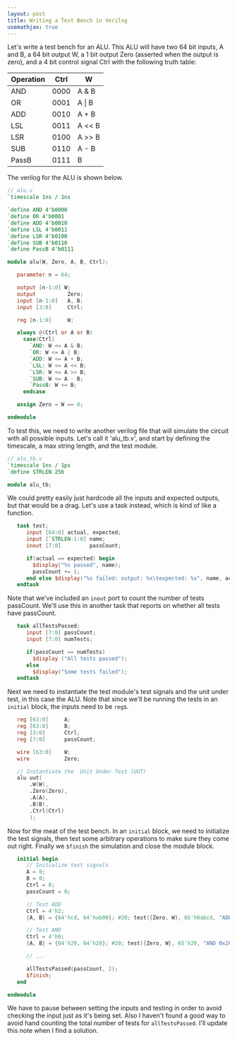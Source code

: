 ```yaml
---
layout: post
title: Writing a Test Bench in Verilog
usemathjax: true
---
```


Let's write a test bench for an ALU. This ALU will have two 64 bit inputs, A and B, a 64 bit output W, a 1 bit output Zero (asserted when the output is zero), and a 4 bit control signal Ctrl with the following truth table:

| Operation | Ctrl | W |
| --- | --- | --- |
| AND | 0000 | A & B |
| OR | 0001 | A \| B |
| ADD | 0010 | A + B |
| LSL | 0011 | A << B |
| LSR | 0100 | A >> B |
| SUB | 0110 | A - B |
| PassB | 0111 | B |

The verilog for the ALU is shown below.

```verilog
// alu.v
`timescale 1ns / 1ns

`define AND 4'b0000
`define OR 4'b0001
`define ADD 4'b0010
`define LSL 4'b0011
`define LSR 4'b0100
`define SUB 4'b0110
`define PassB 4'b0111

module alu(W, Zero, A, B, Ctrl);

   parameter n = 64;

   output [n-1:0] W;
   output          Zero;
   input [n-1:0]   A, B;
   input [3:0]     Ctrl;

   reg [n-1:0]     W;

   always @(Ctrl or A or B)
     case(Ctrl)
       `AND: W <= A & B;
       `OR: W <= A | B;
       `ADD: W <= A + B;
       `LSL: W <= A << B;
       `LSR: W <= A >> B;
       `SUB: W <= A - B;
       `PassB: W <= B;
     endcase

   assign Zero = W == 0;

endmodule
```

To test this, we need to write another verilog file that will simulate the circuit with all possible inputs. Let's call it 'alu_tb.v', and start by defining the timescale, a max string length, and the test module.

```verilog
// alu_tb.v
`timescale 1ns / 1ps
`define STRLEN 256

module alu_tb;
```

We could pretty easily just hardcode all the inputs and expected outputs, but that would be a drag. Let's use a task instead, which is kind of like a function.

```verilog
   task test;
      input [64:0] actual, expected;
      input [`STRLEN-1:0] name;
      inout [7:0]         passCount;

      if(actual == expected) begin
        $display("%s passed", name);
        passCount += 1;
      end else $display("%s failed: output: %x\texpected: %x", name, actual, expected);
   endtask
```

Note that we've included an `inout` port to count the number of tests passCount. We'll use this in another task that reports on whether all tests have passCount.

```verilog
   task allTestsPassed;
      input [7:0] passCount;
      input [7:0] numTests;

      if(passCount == numTests)
        $display ("All tests passed");
      else
        $display("Some tests failed");
   endtask
```

Next we need to instantiate the test module's test signals and the unit under test, in this case the ALU. Note that since we'll be running the tests in an `initial` block, the inputs need to be `reg`s.

```verilog
   reg [63:0]     A;
   reg [63:0]     B;
   reg [3:0]      Ctrl;
   reg [7:0]      passCount;

   wire [63:0]    W;
   wire           Zero;

   // Instantiate the  Unit Under Test (UUT)
   alu uut(
	   .W(W),
	   .Zero(Zero),
	   .A(A),
	   .B(B),
	   .Ctrl(Ctrl)
	   );
```

Now for the meat of the test bench. In an `initial` block, we need to initialize the test signals, then test some arbitrary operations to make sure they come out right. Finally we `$finish` the simulation and close the module block.

```verilog
   initial begin
      // Initialize test signals
      A = 0;
      B = 0;
      Ctrl = 0;
      passCount = 0;

      // Test ADD
      Ctrl = 4'h2;
      {A, B} = {64'hcd, 64'hab00}; #20; test({Zero, W}, 65'h0abcd, "ADD 0xcd, 0xab", passCount);

      // Test AND
      Ctrl = 4'h0;
      {A, B} = {64'h20, 64'h20}; #20; test({Zero, W}, 65'h20, "AND 0x20,0x20", passCount);

      // ...

      allTestsPassed(passCount, 2);
      $finish;
   end

endmodule
```

We have to pause between setting the inputs and testing in order to avoid checking the input just as it's being set. Also I haven't found a good way to avoid hand counting the total number of tests for `allTestsPassed`. I'll update this note when I find a solution.